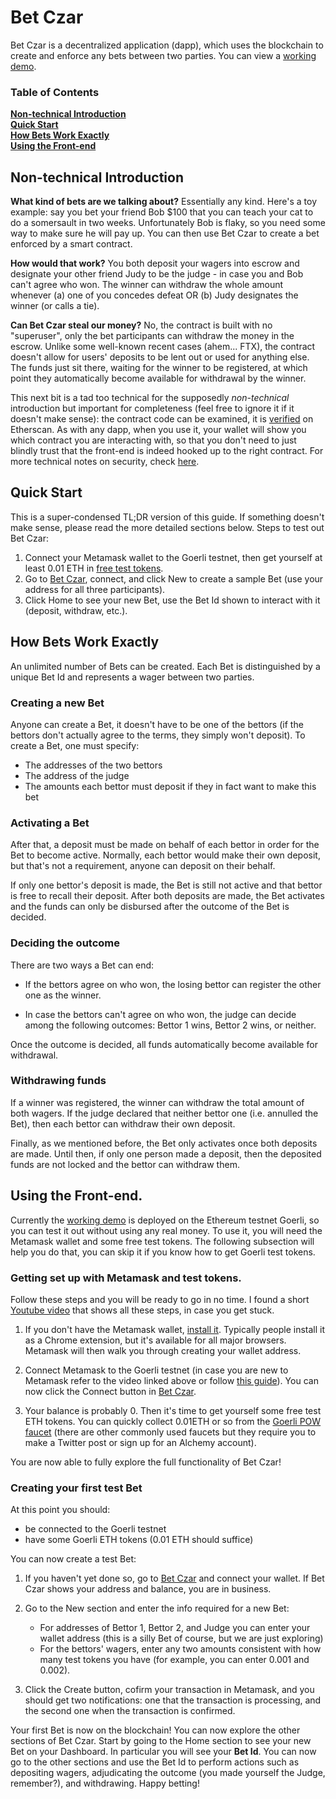 # Bet Czar

Bet Czar is a decentralized application (dapp), which uses the blockchain to create and enforce any bets between two parties. You can view a [working demo].

### Table of Contents

**[Non-technical Introduction](#non-technical-introduction)**<br>
**[Quick Start](#quick-start)**<br>
**[How Bets Work Exactly](#how-bets-work-exactly)**<br>
**[Using the Front-end](#using-the-front-end)**<br>

## Non-technical Introduction 

**What kind of bets are we talking about?** Essentially any kind. Here's a toy example: say you bet your friend Bob $100 that you can teach your cat to do a somersault in two weeks. Unfortunately Bob is flaky, so you need some way to make sure he will pay up. You can then use Bet Czar to create a bet enforced by a smart contract.

**How would that work?** You both deposit your wagers into escrow and designate your other friend Judy to be the judge - in case you and Bob can't agree who won. The winner can withdraw the whole amount whenever (a) one of you concedes defeat OR (b) Judy designates the winner (or calls a tie). 

**Can Bet Czar steal our money?** No, the contract is built with no "superuser", only the bet participants can withdraw the money in the escrow. Unlike some well-known recent cases (ahem... FTX), the contract doesn't allow for users' deposits to be lent out or used for anything else. The funds just sit there, waiting for the winner to be registered, at which point they automatically become available for withdrawal by the winner. 

This next bit is a tad too technical for the supposedly *non-technical* introduction but important for completeness (feel free to ignore it if it doesn't make sense): the contract code can be examined, it is [verified](https://goerli.etherscan.io/address/0x497ff2D9CC6674b64e1619c87468EFE8692F0353#code) on Etherscan. As with any dapp, when you use it, your wallet will show you which contract you are interacting with, so that you don't need to just blindly trust that the front-end is indeed hooked up to the right contract. For more technical notes on security, check [here](https://github.com/reasonmethis/bet-czar-contract-solidity/blob/master/README.md).

## Quick Start

This is a super-condensed TL;DR version of this guide. If something doesn't make sense, please read the more detailed sections below. Steps to test out Bet Czar:

1. Connect your Metamask wallet to the Goerli testnet, then get yourself at least 0.01 ETH in [free test tokens][faucet].
2. Go to [Bet Czar][working demo], connect, and click New to create a sample Bet (use your address for all three participants).
3. Click Home to see your new Bet, use the Bet Id shown to interact with it (deposit, withdraw, etc.).

## How Bets Work Exactly 

An unlimited number of Bets can be created. Each Bet is distinguished by a unique Bet Id and represents a wager between two parties. 

### Creating a new Bet

Anyone can create a Bet, it doesn't have to be one of the bettors (if the bettors don't actually agree to the terms, they simply won't deposit). To create a Bet, one must specify:

* The addresses of the two bettors
* The address of the judge
* The amounts each bettor must deposit if they in fact want to make this bet

### Activating a Bet

After that, a deposit must be made on behalf of each bettor in order for the Bet to become active. Normally, each bettor would make their own deposit, but that's not a requirement, anyone can deposit on their behalf. 

If only one bettor's deposit is made, the Bet is still not active and that bettor is free to recall their deposit. After both deposits are made, the Bet activates and the funds can only be disbursed after the outcome of the Bet is decided.

### Deciding the outcome 

There are two ways a Bet can end:

* If the bettors agree on who won, the losing bettor can register the other one as the winner.

* In case the bettors can't agree on who won, the judge can decide among the following outcomes: Bettor 1 wins, Bettor 2 wins, or neither. 

Once the outcome is decided, all funds automatically become available for withdrawal.

### Withdrawing funds

If a winner was registered, the winner can withdraw the total amount of both wagers. If the judge declared that neither bettor one (i.e. annulled the Bet), then each bettor can withdraw their own deposit.

Finally, as we mentioned before, the Bet only activates once both deposits are made. Until then, if only one person made a deposit, then the deposited funds are not locked and the bettor can withdraw them. 

## Using the Front-end.

Currently the [working demo] is deployed on the Ethereum testnet Goerli, so you can test it out without using any real money. To use it, you will need the Metamask wallet and some free test tokens. The following subsection will help you do that, you can skip it if you know how to get Goerli test tokens.

### Getting set up with Metamask and test tokens.

Follow these steps and you will be ready to go in no time. I found a short [Youtube video](https://www.youtube.com/watch?v=ucOY4qkxfRE) that shows all these steps, in case you get stuck.

1. If you don't have the Metamask wallet, [install it](https://metamask.io). Typically people install it as a Chrome extension, but it's available for all major browsers. Metamask will then walk you through creating your wallet address. 

2. Connect Metamask to the Goerli testnet (in case you are new to Metamask refer to the video linked above or follow [this guide](https://blog.cryptostars.is/goerli-g%C3%B6rli-testnet-network-to-metamask-and-receiving-test-ethereum-in-less-than-2-min-de13e6fe5677)). You can now click the Connect button in [Bet Czar][working demo].

3. Your balance is probably 0. Then it's time to get yourself some free test ETH tokens. You can quickly collect 0.01ETH or so from the [Goerli POW faucet][faucet] (there are other commonly used faucets but they require you to make a Twitter post or sign up for an Alchemy account).

You are now able to fully explore the full functionality of Bet Czar!

### Creating your first test Bet

At this point you should:

* be connected to the Goerli testnet 
* have some Goerli ETH tokens (0.01 ETH should suffice)

You can now create a test Bet:

1. If you haven't yet done so, go to [Bet Czar][working demo] and connect your wallet. If Bet Czar shows your address and balance, you are in business.
2. Go to the New section and enter the info required for a new Bet:

   * For addresses of Bettor 1, Bettor 2, and Judge you can enter your wallet address (this is a silly Bet of course, but we are just exploring)
   * For the bettors' wagers, enter any two amounts consistent with how many test tokens you have (for example, you can enter 0.001 and 0.002). 
3. Click the Create button, cofirm your transaction in Metamask, and you should get two notifications: one that the transaction is processing, and the second one when the transaction is confirmed. 

Your first Bet is now on the blockchain! You can now explore the other sections of Bet Czar. Start by going to the Home section to see your new Bet on your Dashboard. In particular you will see your **Bet Id**. You can now go to the other sections and use the Bet Id to perform actions such as depositing wagers, adjudicating the outcome (you made yourself the Judge, remember?), and withdrawing. Happy betting!

[working demo]: https://reasonmethis.github.io/bet-czar-frontend/
[faucet]: https://goerli-faucet.pk910.de
